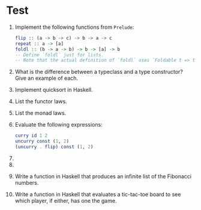 # Test

1. Implement the following functions from `Prelude`:

    ```hs
    flip :: (a -> b -> c) -> b -> a -> c
    repeat :: a -> [a]
    foldl :: (b -> a -> b) -> b -> [a] -> b
    -- Define `foldl` just for lists.
    -- Note that the actual definition of `foldl` uses `Foldable t => t a` instead of [a].
    ```
2. What is the difference between a typeclass and a type constructor? Give an example of each.
3. Implement quicksort in Haskell.
4. List the functor laws.
5. List the monad laws.
6. Evaluate the following expressions:

    ```hs
    curry id 1 2
    uncurry const (1, 2)
    (uncurry . flip) const (1, 2)
    ```
7.
8.
9. Write a function in Haskell that produces an infinite list of the Fibonacci numbers.
10. Write a function in Haskell that evaluates a tic-tac-toe board to see which player, if either, has one the game.